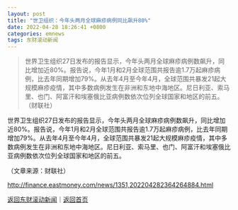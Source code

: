 ```yaml
---
layout: post
title: "世卫组织：今年头两月全球麻疹病例同比飙升80%"
date: 2022-04-28 18:26:41 +0800
categories: emnews
tags: 东财滚动新闻
---
```

> 世界卫生组织27日发布的报告显示，今年头两月全球麻疹病例数飙升，同比增加近80%。报告说，今年1月和2月全球范围共报告逾1.7万起麻疹病例，比去年同期增加79%。从去年4月至今年4月，全球范围共暴发21起大规模麻疹疫情，其中多数病例发生在非洲和东地中海地区。尼日利亚、索马里、也门、阿富汗和埃塞俄比亚病例数依次位列全球国家和地区的前五。（财联社）

<p>世界卫生组织27日发布的报告显示，今年头两月全球麻疹病例数飙升，同比增加近80%。报告说，今年1月和2月全球范围共报告逾1.7万起麻疹病例，比去年同期增加79%。从去年4月至今年4月，全球范围共暴发21起大规模麻疹疫情，其中多数病例发生在非洲和东地中海地区。尼日利亚、索马里、也门、阿富汗和埃塞俄比亚病例数依次位列全球国家和地区的前五。</p><p class="em_media">（文章来源：财联社）</p>

<http://finance.eastmoney.com/news/1351,202204282364264884.html>

[返回东财滚动新闻](//finews.withounder.com/emnews/)｜[返回首页](//finews.withounder.com/)